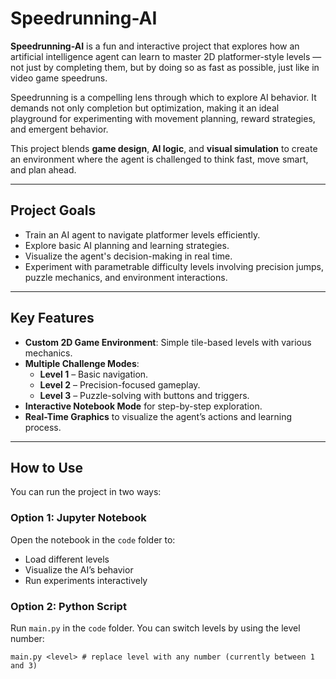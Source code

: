# Speedrunning-AI

**Speedrunning-AI** is a fun and interactive project that explores how an artificial intelligence agent can learn to master 2D platformer-style levels — not just by completing them, but by doing so as fast as possible, just like in video game speedruns.

Speedrunning is a compelling lens through which to explore AI behavior. It demands not only completion but optimization, making it an ideal playground for experimenting with movement planning, reward strategies, and emergent behavior.

This project blends **game design**, **AI logic**, and **visual simulation** to create an environment where the agent is challenged to think fast, move smart, and plan ahead.

---

## Project Goals

- Train an AI agent to navigate platformer levels efficiently.
- Explore basic AI planning and learning strategies.
- Visualize the agent's decision-making in real time.
- Experiment with parametrable difficulty levels involving precision jumps, puzzle mechanics, and environment interactions.

---

## Key Features

- **Custom 2D Game Environment**: Simple tile-based levels with various mechanics.
- **Multiple Challenge Modes**:
  - **Level 1** – Basic navigation.
  - **Level 2** – Precision-focused gameplay.
  - **Level 3** – Puzzle-solving with buttons and triggers.
- **Interactive Notebook Mode** for step-by-step exploration.
- **Real-Time Graphics** to visualize the agent’s actions and learning process.

---

## How to Use

You can run the project in two ways:

### Option 1: Jupyter Notebook

Open the notebook in the `code` folder to:

- Load different levels
- Visualize the AI’s behavior
- Run experiments interactively

### Option 2: Python Script

Run `main.py` in the `code` folder. You can switch levels by using the level number:

```
main.py <level> # replace level with any number (currently between 1 and 3)
```